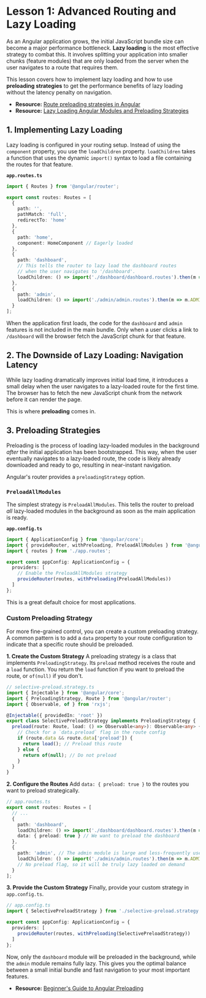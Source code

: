 # Lesson 1: Advanced Routing and Lazy Loading

As an Angular application grows, the initial JavaScript bundle size can become a major performance bottleneck. **Lazy loading** is the most effective strategy to combat this. It involves splitting your application into smaller chunks (feature modules) that are only loaded from the server when the user navigates to a route that requires them.

This lesson covers how to implement lazy loading and how to use **preloading strategies** to get the performance benefits of lazy loading without the latency penalty on navigation.

- **Resource:** [Route preloading strategies in Angular](https://web.dev/articles/route-preloading-in-angular)
- **Resource:** [Lazy Loading Angular Modules and Preloading Strategies](https://www.pluralsight.com/resources/blog/guides/lazy-loading-angular-modules-and-preloading-strategies)

## 1. Implementing Lazy Loading

Lazy loading is configured in your routing setup. Instead of using the `component` property, you use the `loadChildren` property. `loadChildren` takes a function that uses the dynamic `import()` syntax to load a file containing the routes for that feature.

**`app.routes.ts`**
```typescript
import { Routes } from '@angular/router';

export const routes: Routes = [
  {
    path: '',
    pathMatch: 'full',
    redirectTo: 'home'
  },
  {
    path: 'home',
    component: HomeComponent // Eagerly loaded
  },
  {
    path: 'dashboard',
    // This tells the router to lazy load the dashboard routes
    // when the user navigates to '/dashboard'.
    loadChildren: () => import('./dashboard/dashboard.routes').then(m => m.DASHBOARD_ROUTES)
  },
  {
    path: 'admin',
    loadChildren: () => import('./admin/admin.routes').then(m => m.ADMIN_ROUTES)
  }
];
```
When the application first loads, the code for the `dashboard` and `admin` features is not included in the main bundle. Only when a user clicks a link to `/dashboard` will the browser fetch the JavaScript chunk for that feature.

## 2. The Downside of Lazy Loading: Navigation Latency

While lazy loading dramatically improves initial load time, it introduces a small delay when the user navigates to a lazy-loaded route for the first time. The browser has to fetch the new JavaScript chunk from the network before it can render the page.

This is where **preloading** comes in.

## 3. Preloading Strategies

Preloading is the process of loading lazy-loaded modules in the background *after* the initial application has been bootstrapped. This way, when the user eventually navigates to a lazy-loaded route, the code is likely already downloaded and ready to go, resulting in near-instant navigation.

Angular's router provides a `preloadingStrategy` option.

### `PreloadAllModules`

The simplest strategy is `PreloadAllModules`. This tells the router to preload *all* lazy-loaded modules in the background as soon as the main application is ready.

**`app.config.ts`**
```typescript
import { ApplicationConfig } from '@angular/core';
import { provideRouter, withPreloading, PreloadAllModules } from '@angular/router';
import { routes } from './app.routes';

export const appConfig: ApplicationConfig = {
  providers: [
    // Enable the PreloadAllModules strategy
    provideRouter(routes, withPreloading(PreloadAllModules))
  ]
};
```
This is a great default choice for most applications.

### Custom Preloading Strategy

For more fine-grained control, you can create a custom preloading strategy. A common pattern is to add a `data` property to your route configuration to indicate that a specific route should be preloaded.

**1. Create the Custom Strategy**
A preloading strategy is a class that implements `PreloadingStrategy`. Its `preload` method receives the route and a `load` function. You return the `load` function if you want to preload the route, or `of(null)` if you don't.

```typescript
// selective-preload.strategy.ts
import { Injectable } from '@angular/core';
import { PreloadingStrategy, Route } from '@angular/router';
import { Observable, of } from 'rxjs';

@Injectable({ providedIn: 'root' })
export class SelectivePreloadStrategy implements PreloadingStrategy {
  preload(route: Route, load: () => Observable<any>): Observable<any> {
    // Check for a `data.preload` flag in the route config
    if (route.data && route.data['preload']) {
      return load(); // Preload this route
    } else {
      return of(null); // Do not preload
    }
  }
}
```

**2. Configure the Routes**
Add `data: { preload: true }` to the routes you want to preload strategically.

```typescript
// app.routes.ts
export const routes: Routes = [
  // ...
  {
    path: 'dashboard',
    loadChildren: () => import('./dashboard/dashboard.routes').then(m => m.DASHBOARD_ROUTES),
    data: { preload: true } // We want to preload the dashboard
  },
  {
    path: 'admin', // The admin module is large and less-frequently used
    loadChildren: () => import('./admin/admin.routes').then(m => m.ADMIN_ROUTES)
    // No preload flag, so it will be truly lazy loaded on demand
  }
];
```

**3. Provide the Custom Strategy**
Finally, provide your custom strategy in `app.config.ts`.

```typescript
// app.config.ts
import { SelectivePreloadStrategy } from './selective-preload.strategy';

export const appConfig: ApplicationConfig = {
  providers: [
    provideRouter(routes, withPreloading(SelectivePreloadStrategy))
  ]
};
```
Now, only the `dashboard` module will be preloaded in the background, while the `admin` module remains fully lazy. This gives you the optimal balance between a small initial bundle and fast navigation to your most important features.

- **Resource:** [Beginner's Guide to Angular Preloading](https://zerotomastery.io/blog/beginners-guide-to-angular-preloading/)